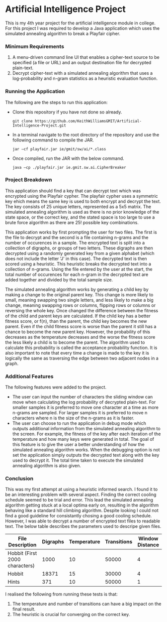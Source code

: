 # Artificial Intelligence Project
This is my 4th year project for the artificial intelligence module in college. For this project I was required to develop a Java application which uses the simulated annealing algorithm to break a Playfair cipher.

### Minimum Requirements
1. A menu-driven command line UI that enables a cipher-text source to be specified (a file or URL) and an output destination file for decrypted plain-text.
2. Decrypt cipher-text with a simulated annealing algorithm that uses a log-probability and n-gram statistics as a heuristic evaluation function.

### Running the Application
The following are the steps to run this application:

+ Clone this repository if you have not done so already.

   ```
   git clone https://github.com/KeithWilliamsGMIT/Artificial-Intelligence-Project.git
   ```

+ In a terminal navigate to the root directory of the repository and use the following command to compile the JAR.

   ```
   jar –cf playfair.jar ie/gmit/sw/ai/*.class
   ```

+ Once compiled, run the JAR with the below command.

   ```
   java –cp ./playfair.jar ie.gmit.sw.ai.CipherBreaker
   ```

### Project Breakdown
This application should find a key that can decrypt text which was encrypted using the Playfair cypher. The playfair cypher uses a symmetric key ehich means the same key is used to both encrypt and decrypt the text. The key consists of 25 unique letters, represented as a 5x5 matrix. The simulated annealing algorithm is used as there is no prior knowledge of the state space, or the correct key, and the stated space is too large to use a brute force algorithm as there are 25! possible key combinations.

This application works by first prompting the user for two files. The first is the file to decrypt and the second is a file containing n-grams and the number of occurences in a sample. The encrypted text is split into a collection of digraphs, or groups of two letters. These digraphs are then decrypted using a randomly generated key from a given alphabet (which does not include the letter 'J' in this case). The decrypted text is then scored using a heuristic. This heuristic breaks the decrypted text into a collection of n-grams. Using the file entered by the user at the start, the total number of occurences for each n-gram in the decrypted text are added together and divided by the total sample size.

The simulated annealing algorithm works by generating a child key by making a change to the original parent key. This change is more likely to small, meaning swapping two single letters, and less likely to make a big change, meaning swapping rows or columns, flipping rows or columns or reversing the whole key. Once changed the difference between the fitness of the child and parent keys are calculated. If the child key has a better fitness score, or f(n), than the parent, the child key becomes the new parent. Even if the child fitness score is worse than the parent it still has a chance to become the new parent key. However, the probability of this decreases as the temperature decreases and the worse the fitness score the less likely a child is to become the parent. The algorithm used to calculate this probability is called the acceptance probability function. It is also important to note that every time a change is made to the key it is logically the same as traversing the edge between two adjacent nodes in a graph.

### Additional Features
The following features were added to the project.
+ The user can input the number of characters the sliding window can move when calculating the log probability of decrypted plain-text. For smaller samples it is preferred to move one character at a time as more n-grams are sampled. For larger samples it is preferred to move n characters where n is the size of the n-grams as it is faster.
+ The user can choose to run the application in debug mode which outputs additional information from the simulated annealing algorithm to the screen. For example, the fitness of the key after each iteration of the temperature and how many keys were generated in total. The goal of this feature is to give the user a better understanding of how the simulated annealing algorithm works. When the debugging option is not set the application simply outputs the decrypted text along with the key used to decrypt it. The total time taken to execute the simulated annealing algorithm is also given.

### Conclusion
This was my first attempt at using a heuristic informed search. I found it to be an interesting problem with several aspect. Finding the correct cooling schedule seemed to be trial and error. This lead the simulated annealing algorithm getting stuck at a local optima early on, resulting in the algorithm behaving like a standard hill climbing algorithm. Despite looking I could not find a good guideline for consistantly chosing a good cooling schedule. However, I was able to decrypt a number of encrypted text files to readable text. The below table describes the parameters used to descripe given files.

| File Description               | Digraphs |Temperature | Transitions | Window Distance |
|--------------------------------|----------|------------|-------------|-----------------|
| Hobbit (First 2000 characters) | 1000     | 10         | 50000       | 4               |
| Hobbit                         | 18371    | 15         | 30000       | 4               |
| Hints                          | 371      | 10         | 50000       | 1               |

I realised the following from running these tests is that:
1. The temperature and number of transitions can have a big impact on the final result.
2. The heuristic is crucial for converging on the correct key.
